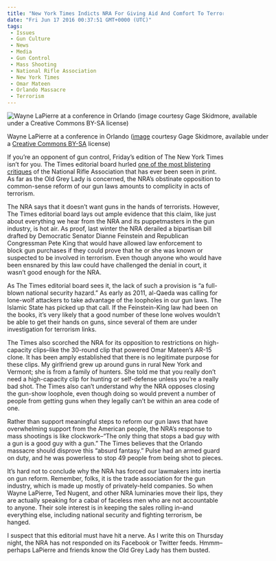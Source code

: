 ```yaml
---
title: "New York Times Indicts NRA For Giving Aid And Comfort To Terrorism"
date: "Fri Jun 17 2016 00:37:51 GMT+0000 (UTC)"
tags: 
 - Issues
 - Gun Culture
 - News
 - Media
 - Gun Control
 - Mass Shooting
 - National Rifle Association
 - New York Times
 - Omar Mateen
 - Orlando Massacre
 - Terrorism
---
```

<p><!-- Quick Adsense WordPress Plugin: http://quicksense.net/ --></p><div id="attachment_137649" style="width: 610px" class="wp-caption aligncenter"><img class="size-large wp-image-137649" src="http://i2.wp.com/cdn.liberalamerica.org/wp-content/uploads/2016/06/Wayne-LaPierre-Orlando-600x400.jpg?resize=600%2C400" alt="Wayne LaPierre at a conference in Orlando (image courtesy Gage Skidmore, available under a Creative Commons BY-SA license)" srcset="http://cdn.liberalamerica.org/wp-content/uploads/2016/06/Wayne-LaPierre-Orlando.jpg 600w, http://cdn.liberalamerica.org/wp-content/uploads/2016/06/Wayne-LaPierre-Orlando.jpg 64w, http://cdn.liberalamerica.org/wp-content/uploads/2016/06/Wayne-LaPierre-Orlando.jpg 350w, http://cdn.liberalamerica.org/wp-content/uploads/2016/06/Wayne-LaPierre-Orlando.jpg 768w, http://cdn.liberalamerica.org/wp-content/uploads/2016/06/Wayne-LaPierre-Orlando.jpg 150w, http://cdn.liberalamerica.org/wp-content/uploads/2016/06/Wayne-LaPierre-Orlando.jpg 795w, http://cdn.liberalamerica.org/wp-content/uploads/2016/06/Wayne-LaPierre-Orlando.jpg 1168w, http://cdn.liberalamerica.org/wp-content/uploads/2016/06/Wayne-LaPierre-Orlando.jpg 1200w" sizes="(max-width: 600px) 100vw, 600px" data-recalc-dims="1">
<p class="wp-caption-text">Wayne LaPierre at a conference in Orlando (<a href="https://commons.wikimedia.org/wiki/File:Wayne_LaPierre_by_Gage_Skidmore_2.jpg" onclick="__gaTracker(&apos;send&apos;, &apos;event&apos;, &apos;outbound-article&apos;, &apos;https://commons.wikimedia.org/wiki/File:Wayne_LaPierre_by_Gage_Skidmore_2.jpg&apos;, &apos;image&apos;);">image</a> courtesy Gage Skidmore, available under a <a href="http://creativecommons.org/licenses/by-sa/3.0" onclick="__gaTracker(&apos;send&apos;, &apos;event&apos;, &apos;outbound-article&apos;, &apos;http://creativecommons.org/licenses/by-sa/3.0&apos;, &apos;Creative Commons BY-SA&apos;);">Creative Commons BY-SA</a> license)</p>
</div><p>If you&#x2019;re an opponent of gun control, Friday&#x2019;s edition of The New York Times isn&#x2019;t for you. The Times&#xA0;editorial board hurled <a href="http://mobile.nytimes.com/2016/06/16/opinion/the-nras-complicity-in-terrorism.html" onclick="__gaTracker(&apos;send&apos;, &apos;event&apos;, &apos;outbound-article&apos;, &apos;http://mobile.nytimes.com/2016/06/16/opinion/the-nras-complicity-in-terrorism.html&apos;, &apos;one of the most blistering critiques&apos;);">one of the most blistering critiques</a> of the National Rifle Association that has ever been seen in print. As far as the Old Grey Lady is concerned, the NRA&#x2019;s obstinate opposition to common-sense reform of our gun laws amounts to complicity in acts of terrorism.</p><p>The NRA says that it doesn&#x2019;t want guns in the hands of terrorists. However, The Times editorial board lays out ample evidence that this claim, like just about everything we hear from the NRA and its puppetmasters in the gun industry, is hot air. As proof, last winter the NRA derailed a bipartisan bill drafted by Democratic Senator Dianne Feinstein and Republican Congressman Pete King that would have allowed law enforcement to block&#xA0;gun purchases if they could prove that he or she was known or suspected to be involved in terrorism. Even though anyone who would have been ensnared by this law could have challenged the denial in court, it wasn&#x2019;t good enough for the NRA.</p><p>As The Times editorial board sees it, the lack of such a provision is &#x201C;a full-blown national security hazard.&#x201D; As early as 2011, al-Qaeda was calling for lone-wolf attackers to take advantage of the loopholes in our gun laws. The Islamic State has picked up that call. If the Feinstein-King law had been on the books, it&#x2019;s very likely that a good number of these lone wolves wouldn&#x2019;t be able to get their hands on guns, since several of them are under investigation for terrorism links.</p><p>The Times also scorched the NRA for its opposition to restrictions on high-capacity clips&#x2013;like the 30-round clip that powered Omar Mateen&#x2019;s AR-15 clone. It has been amply established that there is no legitimate purpose for these clips. My girlfriend grew up around guns in rural New York and Vermont; she is from a family of hunters. She&#xA0;told me that you really don&#x2019;t need a high-capacity clip for&#xA0;hunting or self-defense unless you&#x2019;re a really bad shot. The Times also can&#x2019;t understand why the NRA opposes closing the gun-show loophole, even though doing so would prevent a number of people from getting guns when they legally can&#x2019;t be within an area code of one.</p><p>Rather than support meaningful steps to reform our gun laws that have overwhelming support from the American people, the NRA&#x2019;s response to mass shootings is like clockwork&#x2013;&#x201C;The only thing that stops a bad guy with a gun is a good guy with a gun.&#x201D; The Times believes that the Orlando massacre should disprove this &#x201C;absurd fantasy.&#x201D; Pulse had an armed guard on duty, and he was powerless to stop 49 people from being shot to pieces.</p><p><!-- Quick Adsense WordPress Plugin: http://quicksense.net/ --></p><p>It&#x2019;s hard not to conclude why the NRA has forced our lawmakers into inertia on gun reform. Remember, folks, it is the trade association for the gun industry, which is made up mostly of privately-held companies. So when Wayne LaPierre, Ted Nugent, and other NRA luminaries move their lips, they are actually speaking for a cabal of faceless men who are not accountable to anyone. Their sole interest is in keeping the sales rolling in&#x2013;and everything else, including national security and fighting terrorism, be hanged.</p><p>I suspect that this editorial must have hit a nerve. As I write this on Thursday night, the NRA has not responded on its Facebook or Twitter feeds. Hmmm&#x2013;perhaps LaPierre and friends know the Old Grey Lady has them busted.</p><div style="font-size:0px;height:0px;line-height:0px;margin:0;padding:0;clear:both"></div>